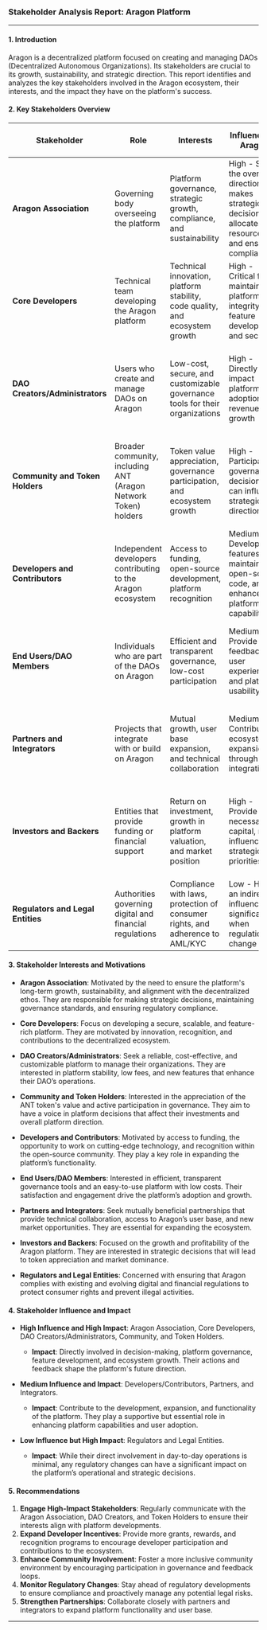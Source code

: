 ### **Stakeholder Analysis Report: Aragon Platform**

---

#### **1. Introduction**

Aragon is a decentralized platform focused on creating and managing DAOs (Decentralized Autonomous Organizations). Its stakeholders are crucial to its growth, sustainability, and strategic direction. This report identifies and analyzes the key stakeholders involved in the Aragon ecosystem, their interests, and the impact they have on the platform's success.

#### **2. Key Stakeholders Overview**

| **Stakeholder**               | **Role**                                           | **Interests**                                                                 | **Influence on Aragon**                                                   | **Impact of Aragon's Actions**                                   |
|-------------------------------|---------------------------------------------------|------------------------------------------------------------------------------|--------------------------------------------------------------------------|------------------------------------------------------------------|
| **Aragon Association**        | Governing body overseeing the platform             | Platform governance, strategic growth, compliance, and sustainability        | High - Sets the overall direction, makes strategic decisions, allocates resources, and ensures compliance | High - Responsible for strategic planning and regulatory alignment |
| **Core Developers**           | Technical team developing the Aragon platform      | Technical innovation, platform stability, code quality, and ecosystem growth | High - Critical for maintaining platform integrity, feature development, and security | Medium - Their work impacts platform performance and user adoption |
| **DAO Creators/Administrators**| Users who create and manage DAOs on Aragon         | Low-cost, secure, and customizable governance tools for their organizations   | High - Directly impact platform adoption and revenue growth               | High - Platform features, fees, and updates directly affect their usage and retention |
| **Community and Token Holders**| Broader community, including ANT (Aragon Network Token) holders | Token value appreciation, governance participation, and ecosystem growth     | High - Participate in governance decisions, can influence strategic direction | High - Governance proposals and changes in the platform directly affect their interests |
| **Developers and Contributors**| Independent developers contributing to the Aragon ecosystem | Access to funding, open-source development, platform recognition             | Medium - Develop new features, maintain open-source code, and enhance platform capabilities | Medium - Platform changes can affect their incentives and engagement levels |
| **End Users/DAO Members**     | Individuals who are part of the DAOs on Aragon     | Efficient and transparent governance, low-cost participation                 | Medium - Provide feedback on user experience and platform usability       | High - Platform performance, fees, and features directly impact their experience |
| **Partners and Integrators**  | Projects that integrate with or build on Aragon    | Mutual growth, user base expansion, and technical collaboration              | Medium - Contribute to ecosystem expansion through integrations          | Medium - Platform direction and policies affect partnership viability and benefits |
| **Investors and Backers**     | Entities that provide funding or financial support | Return on investment, growth in platform valuation, and market position      | High - Provide necessary capital, may influence strategic priorities       | High - Governance decisions, token performance, and growth strategies affect their returns |
| **Regulators and Legal Entities**| Authorities governing digital and financial regulations | Compliance with laws, protection of consumer rights, and adherence to AML/KYC | Low - Have an indirect influence but significant when regulations change  | High - Non-compliance could result in legal challenges, fines, or restrictions |

#### **3. Stakeholder Interests and Motivations**

- **Aragon Association**: Motivated by the need to ensure the platform's long-term growth, sustainability, and alignment with the decentralized ethos. They are responsible for making strategic decisions, maintaining governance standards, and ensuring regulatory compliance.
  
- **Core Developers**: Focus on developing a secure, scalable, and feature-rich platform. They are motivated by innovation, recognition, and contributions to the decentralized ecosystem.
  
- **DAO Creators/Administrators**: Seek a reliable, cost-effective, and customizable platform to manage their organizations. They are interested in platform stability, low fees, and new features that enhance their DAO’s operations.

- **Community and Token Holders**: Interested in the appreciation of the ANT token's value and active participation in governance. They aim to have a voice in platform decisions that affect their investments and overall platform direction.

- **Developers and Contributors**: Motivated by access to funding, the opportunity to work on cutting-edge technology, and recognition within the open-source community. They play a key role in expanding the platform’s functionality.

- **End Users/DAO Members**: Interested in efficient, transparent governance tools and an easy-to-use platform with low costs. Their satisfaction and engagement drive the platform’s adoption and growth.

- **Partners and Integrators**: Seek mutually beneficial partnerships that provide technical collaboration, access to Aragon’s user base, and new market opportunities. They are essential for expanding the ecosystem.

- **Investors and Backers**: Focused on the growth and profitability of the Aragon platform. They are interested in strategic decisions that will lead to token appreciation and market dominance.

- **Regulators and Legal Entities**: Concerned with ensuring that Aragon complies with existing and evolving digital and financial regulations to protect consumer rights and prevent illegal activities.

#### **4. Stakeholder Influence and Impact**

- **High Influence and High Impact**: Aragon Association, Core Developers, DAO Creators/Administrators, Community, and Token Holders.
  - **Impact**: Directly involved in decision-making, platform governance, feature development, and ecosystem growth. Their actions and feedback shape the platform's future direction.

- **Medium Influence and Impact**: Developers/Contributors, Partners, and Integrators.
  - **Impact**: Contribute to the development, expansion, and functionality of the platform. They play a supportive but essential role in enhancing platform capabilities and user adoption.

- **Low Influence but High Impact**: Regulators and Legal Entities.
  - **Impact**: While their direct involvement in day-to-day operations is minimal, any regulatory changes can have a significant impact on the platform’s operational and strategic decisions.

#### **5. Recommendations**

1. **Engage High-Impact Stakeholders**: Regularly communicate with the Aragon Association, DAO Creators, and Token Holders to ensure their interests align with platform developments.
2. **Expand Developer Incentives**: Provide more grants, rewards, and recognition programs to encourage developer participation and contributions to the ecosystem.
3. **Enhance Community Involvement**: Foster a more inclusive community environment by encouraging participation in governance and feedback loops.
4. **Monitor Regulatory Changes**: Stay ahead of regulatory developments to ensure compliance and proactively manage any potential legal risks.
5. **Strengthen Partnerships**: Collaborate closely with partners and integrators to expand platform functionality and user base.
---
